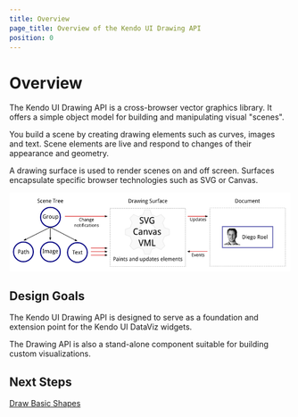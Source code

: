 ```yaml
---
title: Overview
page_title: Overview of the Kendo UI Drawing API
position: 0
---
```


# Overview

The Kendo UI Drawing API is a cross-browser vector graphics library.
It offers a simple object model for building and manipulating visual "scenes".

You build a scene by creating drawing elements such as curves, images and text.
Scene elements are live and respond to changes of their appearance and geometry.

A drawing surface is used to render scenes on and off screen.
Surfaces encapsulate specific browser technologies such as SVG or Canvas.

![Drawing API Components](images/components.png)

## Design Goals

The Kendo UI Drawing API is designed to serve as a foundation
and extension point for the Kendo UI DataViz widgets.

The Drawing API is also a stand-alone component suitable
for building custom visualizations.

## Next Steps

[Draw Basic Shapes](basic-shapes)

